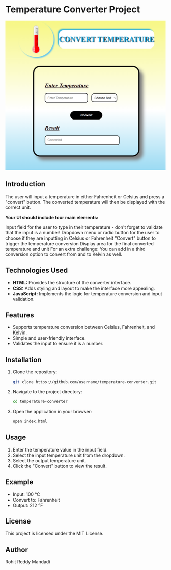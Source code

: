# Temperature Converter Project

![image alt](https://github.com/Mandadi2002/OIBSIP/blob/3b75fa113edb03162fd1e933d8f9ed9c73b1eeed/Task-3%20Temperature%20Converter/Screenshot%202025-03-30%20084433.png)

## Introduction
The user will input a temperature in either Fahrenheit or Celsius and press a "convert" button. The converted temperature will then be displayed with the correct unit.

**Your UI should include four main elements:**

Input field for the user to type in their temperature - don't forget to validate that the input is a number!
Dropdown menu or radio button for the user to choose if they are inputting in Celsius or Fahrenheit
"Convert" button to trigger the temperature conversion
Display area for the final converted temperature and unit
For an extra challenge: You can add in a third conversion option to convert from and to Kelvin as well.

## Technologies Used
- **HTML:** Provides the structure of the converter interface.
- **CSS:** Adds styling and layout to make the interface more appealing.
- **JavaScript:** Implements the logic for temperature conversion and input validation.

## Features
- Supports temperature conversion between Celsius, Fahrenheit, and Kelvin.
- Simple and user-friendly interface.
- Validates the input to ensure it is a number.

## Installation
1. Clone the repository:
   ```bash
   git clone https://github.com/username/temperature-converter.git
   ```
2. Navigate to the project directory:
   ```bash
   cd temperature-converter
   ```
3. Open the application in your browser:
   ```bash
   open index.html
   ```

## Usage
1. Enter the temperature value in the input field.
2. Select the input temperature unit from the dropdown.
3. Select the output temperature unit.
4. Click the "Convert" button to view the result.

## Example
- Input: 100 °C
- Convert to: Fahrenheit
- Output: 212 °F

## License
This project is licensed under the MIT License.

## Author
Rohit Reddy Mandadi


  
